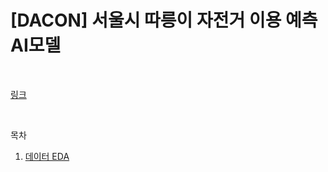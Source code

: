 # [DACON] 서울시 따릉이 자전거 이용 예측 AI모델

<br>

[링크](https://dacon.io/competitions/open/235576/overview/description)

<br>

목차

1. [데이터 EDA](https://github.com/Cheolyong-Kim/DACON-Prediction_of_Ttareungi_Bicycle_Use/blob/master/%EB%8D%B0%EC%9D%B4%ED%84%B0%20EDA.md)